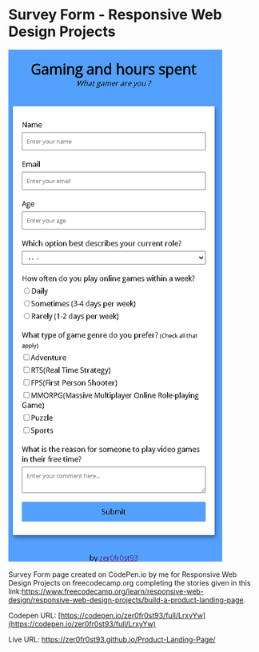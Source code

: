# Survey Form - Responsive Web Design Projects

![](Preview.png)

Survey Form page created on CodePen.io by me for Responsive Web Design Projects on freecodecamp.org completing the stories given in this link:https://www.freecodecamp.org/learn/responsive-web-design/responsive-web-design-projects/build-a-product-landing-page.

Codepen URL: [https://codepen.io/zer0fr0st93/full/LrxyYw](https://codepen.io/zer0fr0st93/full/LrxyYw)

Live URL: https://zer0fr0st93.github.io/Product-Landing-Page/
